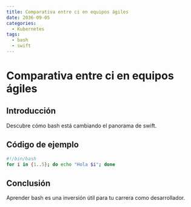 ```yaml
---
title: Comparativa entre ci en equipos ágiles
date: 2036-09-05
categories:
  - Kubernetes
tags:
  - bash
  - swift
---
```


# Comparativa entre ci en equipos ágiles

## Introducción

Descubre cómo bash está cambiando el panorama de swift.

## Código de ejemplo

```bash
#!/bin/bash
for i in {1..5}; do echo "Hola $i"; done
```

## Conclusión

Aprender bash es una inversión útil para tu carrera como desarrollador.